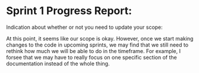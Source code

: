# Sprint 1 Progress Report:

Indication about whether or not you need to update your scope:

At this point, it seems like our scope is okay. However, once we start making changes to the code in upcoming sprints, we may find that we still need to rethink how much we will be able to do in the timeframe. For example, I forsee that we may have to really focus on one specific section of the documentation instead of the whole thing.
